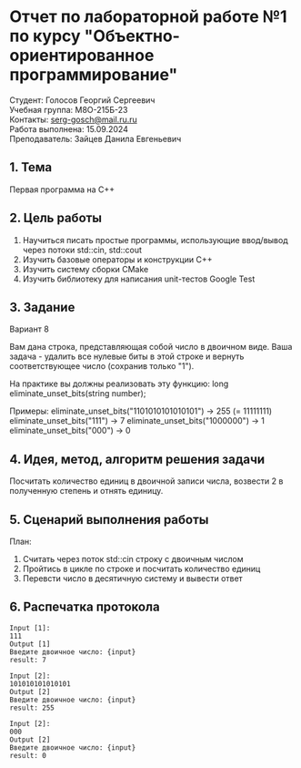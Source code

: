 # Отчет по лабораторной работе №1 по курсу "Объектно-ориентированное программирование"

Студент: Голосов Георгий Сергеевич \
Учебная группа: M8О-215Б-23 \
Контакты: serg-gosch@mail.ru.ru \
Работа выполнена: 15.09.2024\
Преподаватель: Зайцев Данила Евгеньевич

## 1. Тема

Первая программа на C++

## 2. Цель работы

1) Научиться писать простые программы, использующие ввод/вывод через потоки std::cin, std::cout
2) Изучить базовые операторы и конструкции C++
3) Изучить систему сборки CMake
4) Изучить библиотеку для написания unit-тестов Google Test

## 3. Задание

Вариант 8

Вам дана строка, представляющая собой число в двоичном виде. Ваша задача - удалить все нулевые биты в этой строке и вернуть соответствующее число (сохранив только "1").

На практике вы должны реализовать эту функцию:
long eliminate_unset_bits(string number);

Примеры:
eliminate_unset_bits("1101010101010101") -> 255 (= 11111111)
eliminate_unset_bits("111") -> 7
eliminate_unset_bits("1000000") -> 1
eliminate_unset_bits("000") -> 0

## 4. Идея, метод, алгоритм решения задачи

Посчитать количество единиц в двоичной записи числа, возвести 2 в полученную степень и отнять единицу.

## 5. Сценарий выполнения работы

План:

1. Считать через поток std::cin строку с двоичным числом
2. Пройтись в цикле по строке и посчитать количество единиц
3. Перевсти число в десятичную систему и вывести ответ

## 6. Распечатка протокола


```
Input [1]:
111
Output [1]
Введите двоичное число: {input}
result: 7

Input [2]:
101010101010101
Output [2]
Введите двоичное число: {input}
result: 255

Input [2]:
000
Output [2]
Введите двоичное число: {input}
result: 0

```
